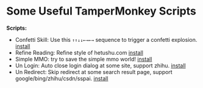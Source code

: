 # Some Useful TamperMonkey Scripts

**Scripts:**

- Confetti Skill: Use this `↑↑↓↓←→←→` sequence to trigger a confetti explosion. [install](https://github.com/0x-jerry/tampermonkey/raw/main/fun-confetti.user.js)
- Refine Reading: Refine style of hetushu.com [install](https://github.com/0x-jerry/tampermonkey/raw/main/refine-reading.user.js)
- Simple MMO: try to save the simple mmo world! [install](https://github.com/0x-jerry/tampermonkey/raw/main/smmo.user.js)
- Un Login: Auto close login dialog at some site, support zhihu. [install](https://github.com/0x-jerry/tampermonkey/raw/main/un-login.user.js)
- Un Redirect: Skip redirect at some search result page, support google/bing/zhihu/csdn/sspai. [install](https://github.com/0x-jerry/tampermonkey/raw/main/un-redirect.user.js)
